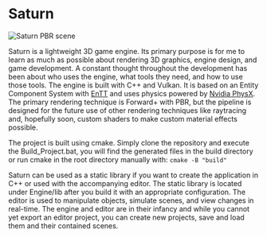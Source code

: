 # Saturn
![Saturn PBR scene](https://i.gyazo.com/c15de75c72d6bd36e984097bcd29abcb.png)

Saturn is a lightweight 3D game engine. Its primary purpose is for me to learn as much as possible about rendering 3D graphics, engine design, and game development. A constant thought throughout the development has been about who uses the engine, what tools they need, and how to use those tools. The engine is built with C++ and Vulkan. It is based on an Entity Component System with [EnTT](https://github.com/skypjack/entt/tree/master) and uses physics powered by [Nvidia PhysX](https://github.com/NVIDIAGameWorks/PhysX). The primary rendering technique is Forward+ with PBR, but the pipeline is designed for the future use of other rendering techniques like raytracing and, hopefully soon, custom shaders to make custom material effects possible.

The project is built using cmake. Simply clone the repository and execute the Build_Project.bat, you will find the generated files in the build directory or run cmake in the root directory manually with: `cmake -B "build"`

Saturn can be used as a static library if you want to create the application in C++ or used with the accompanying editor. The static library is located under Engine/lib after you build it with an appropriate configuration. 
The editor is used to manipulate objects, simulate scenes, and view changes in real-time. The engine and editor are in their infancy and while you cannot yet export an editor project, you can create new projects, save and load them and their contained scenes.
